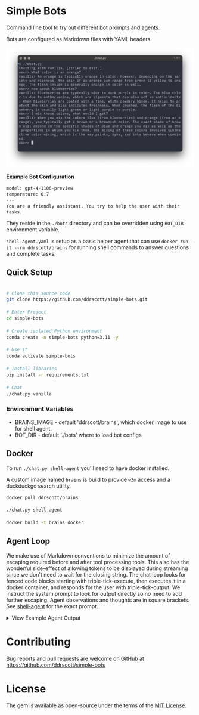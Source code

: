 # Simple Bots

Command line tool to try out different bot prompts and agents.

Bots are configured as Markdown files with YAML headers.

<img src='demo.png' alt='demo.png' />

**Example Bot Configuration**

    model: gpt-4-1106-preview
    temperature: 0.7
    ---
    You are a friendly assistant. You try to help the user with their tasks.

They reside in the `./bots` directory and can be overridden using `BOT_DIR` environment variable.

`shell-agent.yaml` is setup as a basic helper agent that can use
`docker run -it --rm ddrscott/brains` for running shell commands to answer questions and complete tasks.

## Quick Setup

```sh

# Clone this source code
git clone https://github.com/ddrscott/simple-bots.git

# Enter Project
cd simple-bots

# Create isolated Python environment
conda create -n simple-bots python=3.11 -y

# Use it
conda activate simple-bots

# Install libraries
pip install -r requirements.txt

# Chat
./chat.py vanilla
```

### Environment Variables

- BRAINS_IMAGE - default 'ddrscott/brains', which docker image to use for shell agent.
- BOT_DIR - default './bots' where to load bot configs


## Docker

To run `./chat.py shell-agent` you'll need to have docker installed.

A custom image named `brains` is build to provide `w3m` access and a duckduckgo search utility.

```sh
docker pull ddrscott/brains

./chat.py shell-agent

docker build -t brains docker
```


## Agent Loop

We make use of Markdown conventions to minimize the amount of escaping required before and after tool processing
tools.
This also has the wonderful side-effect of allowing tokens to be displayed during streaming since we don't need to wait for the closing string.
The chat loop looks for fenced code blocks starting with triple-tick-execute,
then executes it in a docker container, and responds for the user with triple-tick-output.
We instruct the system prompt to look for output directly so no need to add further escaping.
Agent observations and thoughts are in square brackets.
See [shell-agent](bots/shell-agent.yaml) for the exact prompt.

<details>
    <summary>View Example Agent Output</summary>

    Chatting with Shell Agent. [ctrl+c to exit.]
    user> How much older is Tom Hanks than Tom Holland?
    shell-agent> [I need to find the birth dates of Tom Hanks and Tom Holland to calculate the age difference.]

    ```execute
    duckduckgo Tom Hanks birth date
    ```
    ```output
    1.   Tom Hanks - Wikipedia
         Thomas Jeffrey Hanks (born July 9, 1956) is an American actor and filmmaker. Known for both his comedic and dramatic roles, he is one of the most popular and recognizable film stars worldwide, and is regarded as an American cultural icon. [2]
         en.wikipedia.org/wiki/Tom_Hanks

    2.   Tom Hanks - Biography - IMDb
         July 9, 1956 · Concord, California, USA Birth name Thomas Jeffrey Hanks Height 6′ (1.83 m) Mini Bio Thomas Jeffrey Hanks was born in Concord, California, to Janet Marylyn (Frager), a hospital worker, and Amos Mefford Hanks, an itinerant cook.
         www.imdb.com/name/nm0000158/bio/

    3.   Tom Hanks | Biography, Movies, & Facts | Britannica
         The Editors of Encyclopaedia Britannica Last Updated: Dec 5, 2023 • Article History Table of Contents Tom Hanks in Charlie Wilson's War See all media Category: Arts & Culture In full: Thomas J. Hanks Born: July 9, 1956, Concord, California, U.S. (age 67) Awards And Honors: Cecil B. DeMille Award (2020) Presidential Medal of Freedom (2016)
         www.britannica.com/biography/Tom-Hanks

    4.   Tom Hanks - Movies, Mister Rogers & Family - Biography
         Hanks was born on July 9, 1956, in Concord, California. Hanks' parents divorced when he was 5 years old, and he was raised, along with his older brother and sister, by his father, a chef named...
         www.biography.com/actors/tom-hanks

    5.   Tom Hanks Age, Wife, Children, Family, Biography & More
         Quick Info→ Wife: Rita Wilson Age: 63 Years Religion: Greek Orthodox Some Lesser Known Facts About Tom Hanks Does Tom Hanks smoke?: Yes Does Tom Hanks drink alcohol?: Yes Tom Hanks drinking Alcohol He was just 4 when his parents got divorced. Jim was raised by his mother while Tom, Larry, and Sandra were brought up by his father.
         starsunfolded.com/tom-hanks/

    6.   Tom Hanks - Age, Family, Bio | Famous Birthdays
         age: 46 age: 42 Tom Hanks Movie Actor Birthday July 9, 1956 Birth Sign Cancer Birthplace Concord , CA Age 67 years old #777 Most Popular Boost About Legendary actor who won back-to-back Academy Awards for Best Actor for his roles in Philadelphia in 1993 and Forrest Gump in 1994.
         www.famousbirthdays.com/people/tom-hanks.html

    7.   Tom Hanks - Simple English Wikipedia, the free encyclopedia
         (born July 9, 1956) is an American actor, director, producer, screenwriter, and writer. Many of Hanks' early movies were . He was made famous by his roles in . He made his way into A League of Their Own Philadelphia. He combined the two genres with Forrest Gump.
         simple.wikipedia.org/wiki/Tom_Hanks

    8.   Tom Hanks Biography | Fandango
         Date of Birth: Jul 9, 1956 Birth Place: Concord, California, USA. Biography. With an on-screen persona so likeable that he was often referred to as "America's Dad," Tom Hanks cemented a reputation as one of the most respected actors of his generation. Born in Concord, California in 1956, Hanks participated in school plays, discovering that ...
         www.fandango.com/people/tom-hanks-275145/biography

    9.   Tom Hanks Biography - The Kennedy Center
         Tom Hanks. Honoree. The 2014 Kennedy Center Honors. (Actor, director, producer, writer, born July 9, 1956 in Concord, California) When Reader's Digest did a poll in 2013 to find out who are the 100 Most Trusted People in America, Tom Hanks came out as No. 1. It's no surprise that the much-beloved star of such hits as Big, Forrest Gump, Castaway ...
         www.kennedy-center.org/artists/h/ha-hn/tom-hanks/

    10.  Tom Hanks (1956), Bio, Birthdays - BirthdayPedia Home
         Tom Hanks was born on July 9, 1956, to Janet Marylyn and Amos Mefford Hanks in Concord, California. He is an actor, director, producer and Oscar-winning star of films such as Forrest Gump, Philadelphia and Cast Away. Learn more about his life, career, awards and net worth on Birthdaypedia.com.
         birthdaypedia.com/tom-hanks/


    ```
    shell-agent> Tom Hanks was born on July 9, 1956. Now, let's find Tom Holland's birth date.

    ```execute
    duckduckgo Tom Holland birth date
    ```
    ```output
    1.   Tom Holland - Biography - IMDb
         Biography Tom Holland Jump to Edit Overview Born June 1, 1996 · Kingston upon Thames, England, UK Birth name Thomas Stanley Holland Height 5′ 6½″ (1.69 m) Mini Bio Thomas Stanley Holland was born in Kingston-upon-Thames, Surrey, to Nicola Elizabeth (Frost), a photographer, and Dominic Holland (Dominic Anthony Holland), who is a comedian and author.
         www.imdb.com/name/nm4043618/bio/

    2.   Tom Holland - Wikipedia
         Thomas Stanley Holland (born 1 June 1996) is an English actor. His accolades include a British Academy Film Award and three Saturn Awards. He featured on the Forbes 30 Under 30 Europe list of 2019. Some publications have called him one of the most popular actors of his generation. [a]
         en.wikipedia.org/wiki/Tom_Holland

    3.   Tom Holland Biography
         By Biography.com Editors Updated: Jan 13, 2020 Getty Images (1996-) Who Is Tom Holland? Born in England in 1996, Tom Holland joined the London production of Billy Elliot the Musical in...
         www.biography.com/actors/tom-holland

    4.   Tom Holland - Age, Family, Bio | Famous Birthdays
         Birthday June 1, 1996 Birth Sign Gemini Birthplace Kingston upon Thames , England Age 27 years old #26 Most Popular Boost About Best known for playing Spider-Man in the Marvel Cinematic Universe, including his debut starring role as the superhero in the 2017 film Spider-Man: Homecoming.
         www.famousbirthdays.com/people/tom-holland.html

    5.   Tom Holland Height, Age, Girlfriend, Family, Biography & More
         Quick Info→ Age: 27 Years Height: 5' 8" Hometown: London, England Some Lesser Known Facts About Tom Holland Does Tom Holland smoke?: Not Known Does Tom Holland drink Alcohol?: No (quit in January 2022) [2] Tom has got three brothers, two of them are twins Sam and Harry, three years younger to him.
         starsunfolded.com/tom-holland/

    6.   Everything to Know About Tom Holland's Life and Career - Insider
         Holland was born in London, England on June 1, 1996. From left, Tom Holland, Dominic Holland, Paddy Holland, Nikki Holland, Sam Holland, and Harry Holland in June 2018. David M. Benett/Dave Benett/Getty Images for Audi UK His parents are named Dominic Holland (a stand-up comedian and author) and Nikki Holland (a professional photographer ).
         www.insider.com/tom-holland-career-bio-life-2019-6

    7.   Tom Holland - IMDb
         99+ Photos Thomas Stanley Holland was born in Kingston-upon-Thames, Surrey, to Nicola Elizabeth (Frost), a photographer, and Dominic Holland (Dominic Anthony Holland), who is a comedian and author. His paternal grandparents were from the Isle of Man and Ireland, respectively.
         www.imdb.com/name/nm4043618/

    8.   Tom Holland - Age, Bio, Birthday, Family, Net Worth - National Today
         Tom Holland, born Thomas Stanley Holland on June 1, 1996, is an English actor and all-around great guy. He began his career in theater and soon after started acting in big Hollywood films. He has also appeared in "Forbes" magazine's '30 under 30 Europe.'
         nationaltoday.com/birthday/tom-holland/

    9.   Tom Holland's Personal Life: What Fans Should Know Including Age ...
         Tom Holland was born Thomas Stanley Holland on June 1, 1996, meaning he's 23. He was raised in Kingston-upon-Thames, England, by parents who must have had a large influence on his career in...
         www.cinemablend.com/pop/2472276/tom-hollands-personal-life-what-fans-should-know-including-age-height-relationship-status-and-more

    10.  Tom Holland (Actor) - Variety
         Tom Holland is an English actor best known for playing Peter Parker, aka the web-slinging superhero Spider-Man, in the Marvel Cinematic Universe. ... Date of Birth June 1, 1996 Place of Birth ...
         variety.com/t/tom-holland/


    ```
    shell-agent> Tom Holland was born on June 1, 1996. Now that we have both birth dates, we can calculate the age difference between Tom Hanks and Tom Holland.

    Tom Hanks: July 9, 1956
    Tom Holland: June 1, 1996

    Let's calculate the difference in years between these two dates.

    ```execute
    date -d "1996-06-01" +%s
    ```
    ```output
    833587200

    ```
    shell-agent> We have the Unix timestamp for Tom Holland's birth date: 833587200 (June 1, 1996). Now let's get the Unix timestamp for Tom Hanks' birth date (July 9, 1956).

    ```execute
    date -d "1956-07-09" +%s
    ```
    ```output
    -425433600

    ```
    shell-agent> We have the Unix timestamp for Tom Hanks' birth date: -425433600 (July 9, 1956). Now we can calculate the difference in seconds between the two timestamps and then convert that into years.

    ```execute
    echo $(( (833587200 - -425433600) / (365*24*3600) ))
    ```
    ```output
    39

    ```
    shell-agent> #### FINAL
    Tom Hanks is 39 years older than Tom Holland.

    References:
    - Tom Hanks birth date: https://en.wikipedia.org/wiki/Tom_Hanks
    - Tom Holland birth date: https://en.wikipedia.org/wiki/Tom_Holland

</details>

# Contributing

Bug reports and pull requests are welcome on GitHub at https://github.com/ddrscott/simple-bots


# License

The gem is available as open-source under the terms of the [MIT License](http://opensource.org/licenses/MIT).
